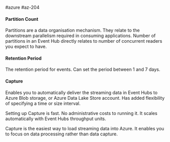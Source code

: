 #azure #az-204 

#### Partition Count
Partitions are a data organisation mechanism.
They relate to the downstream parallelism required in consuming applications.
Number of partitions in an Event Hub directly relates to number of concurrent readers you expect to have.

#### Retention Period
The retention period for events.
Can set the period between 1 and 7 days.

#### Capture
Enables you to automatically deliver the streaming data in Event Hubs to Azure Blob storage, or Azure Data Lake Store account.
Has added flexibility of specifying a time or size interval.

Setting up Capture is fast.
No administrative costs to running it.
It scales automatically with Event Hubs throughput units.

Capture is the easiest way to load streaming data into Azure.
It enables you to focus on data processing rather than data capture.